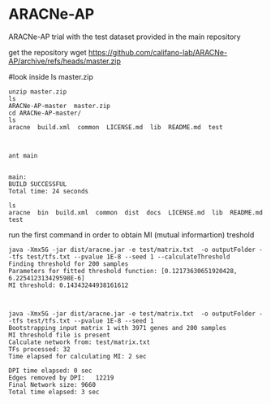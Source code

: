 # ARACNe-AP
ARACNe-AP trial with the test dataset provided in the main repository



get the repository
	wget https://github.com/califano-lab/ARACNe-AP/archive/refs/heads/master.zip

#look inside
	ls
	master.zip  

	unzip master.zip
	ls
	ARACNe-AP-master  master.zip
	cd ARACNe-AP-master/
 	ls
	aracne  build.xml  common  LICENSE.md  lib  README.md  test



	ant main


	main:
	BUILD SUCCESSFUL
	Total time: 24 seconds
	
	ls
	aracne  bin  build.xml  common  dist  docs  LICENSE.md  lib  README.md  test

run the first command in order to obtain MI (mutual informartion) treshold
	
	java -Xmx5G -jar dist/aracne.jar -e test/matrix.txt  -o outputFolder --tfs test/tfs.txt --pvalue 1E-8 --seed 1 --calculateThreshold
	Finding threshold for 200 samples
	Parameters for fitted threshold function: [0.12173630651920428, 6.225412313429598E-6]
	MI threshold: 0.14343244938161612



	java -Xmx5G -jar dist/aracne.jar -e test/matrix.txt  -o outputFolder --tfs test/tfs.txt --pvalue 1E-8 --seed 1
	Bootstrapping input matrix 1 with 3971 genes and 200 samples
	MI threshold file is present
	Calculate network from: test/matrix.txt
	TFs processed: 32
	Time elapsed for calculating MI: 2 sec

	DPI time elapsed: 0 sec
	Edges removed by DPI:	12219
	Final Network size:	9660
	Total time elapsed: 3 sec
